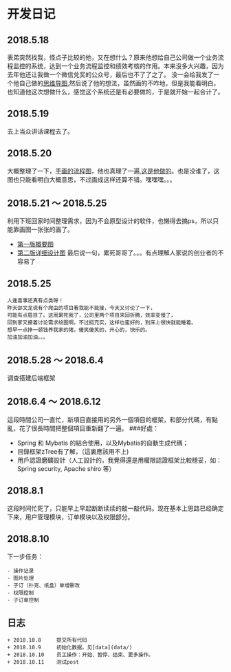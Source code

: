 # 开发日记
## 2018.5.18
表弟突然找我，怪点子比较的他，又在想什么？原来他想给自己公司做一个业务流程监控的系统，达到一个业务流程监控和绩效考核的作用。本来没多大兴趣，因为去年他还让我做一个微信兑奖的公众号，最后也不了了之了。
没一会给我发了一个他自己做的[思维导图](望京印刷内部生产管理（绩效）系统.xmind),然后说了他的想法，虽然画的不咋地，但是我能看明白，也知道他这次想做什么，感觉这个系统还是有必要做的，于是就开始一起合计了。
## 2018.5.19
去上当众讲话课程去了。
## 2018.5.20
大概整理了一下，[手画的流程图](temp/1385965045.jpg)，他也真理了一遍,[这是他做的](/home/youngsmith/桌面/望京生产流程图.pdf)。也是没谁了，这图也只能看明白大概意思，不过画成这样还算不错。嘿嘿嘿。。。
## 2018.5.21 ～ 2018.5.25
利用下班回家时间整理需求，因为不会原型设计的软件，也懒得去搞ps，所以只能靠画图一张张的画了。
- [第一版概要图](design/望京设计图1.1)
- [第二版详细设计图](design/望京设计图1.2)
最后说一句，累死哥哥了。。。有点理解人家说的创业者的不容易了
## 2018.5.25
```
人逢喜事还真有点类呀！
昨天邵文龙说有个爬虫的项目看我能不能接，今天又讨论了一下，
可能有点眉目了。这周累死我了，公司里两个项目来回折腾，效率变慢了，
回到家又接着讨论需求绘图啊。不过挺充实，这样也蛮好的，到床上很快就能睡着。
想早一点挣一顿钱养我家的猪，傻笑傻笑的，开心的，快乐的。
加油加油加油。。。
```
## 2018.5.28 ～ 2018.6.4
调查搭建后端框架
## 2018.6.4 ～ 2018.6.12
這段時間公司一直忙，新項目直接用的另外一個項目的框架，和部分代碼，有點亂，花了很長時間把整個項目重新翻了一遍。
###好處：
- Spring 和 Mybatis 的結合使用，以及Mybatis的自動生成代碼；
- 目錄框架zTree有了解，（這裏應該用不上)
- 用戶認證磨礦設計（人工設計的，我覺得還是用權限認證框架比較穩妥，如：Spring security, Apache shiro 等）
## 2018.8.1 
这段时间忙死了，只能早上早起断断续续的敲一敲代码。现在基本上思路已经确定下来，用户管理模块，订单模块以及权限部分。

## 2018.8.10
下一步任务：

    - 操作记录
    - 图片处理
    - 子订（扑克、纸盒）单增删改
    - 权限控制
    - 子订单控制
    
    
 ## 日志
    + 2018.10.8     提交所有代码
    + 2018.10.9     初始化数据。见[data](data/)
    + 2018.10.10    员工操作：开始、暂停、结束、更多操作。
    + 2018.10.11    测试post
    